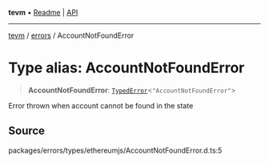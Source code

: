 **tevm** • [Readme](../../README.md) \| [API](../../modules.md)

***

[tevm](../../README.md) / [errors](../README.md) / AccountNotFoundError

# Type alias: AccountNotFoundError

> **AccountNotFoundError**: [`TypedError`](TypedError.md)\<`"AccountNotFoundError"`\>

Error thrown when account cannot be found in the state

## Source

packages/errors/types/ethereumjs/AccountNotFoundError.d.ts:5
